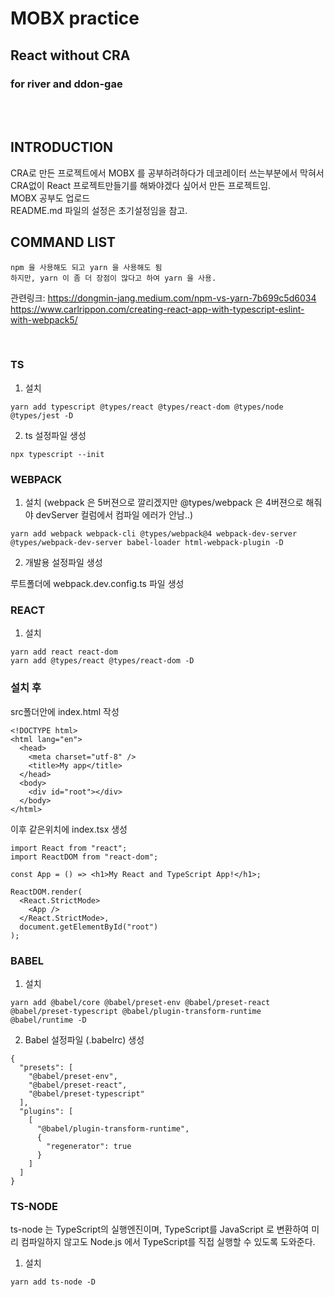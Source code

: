 # MOBX practice

## React without CRA

### for river and ddon-gae
<br/>
<br/>

## INTRODUCTION
CRA로 만든 프로젝트에서 MOBX 를 공부하려하다가 데코레이터 쓰는부분에서 막혀서 <br/>
CRA없이 React 프로젝트만들기를 해봐야겠다 싶어서 만든 프로젝트임. <br/>
MOBX 공부도 업로드 <br/>
README.md 파일의 설정은 초기설정임을 참고.

## COMMAND LIST
```
npm 을 사용해도 되고 yarn 을 사용해도 됨
하지만, yarn 이 좀 더 장점이 많다고 하여 yarn 을 사용.
```
관련링크: https://dongmin-jang.medium.com/npm-vs-yarn-7b699c5d6034
<br/>
https://www.carlrippon.com/creating-react-app-with-typescript-eslint-with-webpack5/

<br/>

### TS 
1. 설치
```
yarn add typescript @types/react @types/react-dom @types/node @types/jest -D
```
2. ts 설정파일 생성
```
npx typescript --init
```

### WEBPACK 
1. 설치 (webpack 은 5버젼으로 깔리겠지만 @types/webpack 은 4버젼으로 해줘야 devServer 컬럼에서 컴파일 에러가 안남..)
```
yarn add webpack webpack-cli @types/webpack@4 webpack-dev-server @types/webpack-dev-server babel-loader html-webpack-plugin -D
```
2. 개발용 설정파일 생성

루트폴더에 webpack.dev.config.ts 파일 생성

### REACT
1. 설치
```
yarn add react react-dom
yarn add @types/react @types/react-dom -D
```

### 설치 후 
src폴더안에 index.html 작성
```
<!DOCTYPE html>
<html lang="en">
  <head>
    <meta charset="utf-8" />
    <title>My app</title>
  </head>
  <body>
    <div id="root"></div>
  </body>
</html>
```
이후 같은위치에 index.tsx 생성
```
import React from "react";
import ReactDOM from "react-dom";

const App = () => <h1>My React and TypeScript App!</h1>;

ReactDOM.render(
  <React.StrictMode>
    <App />
  </React.StrictMode>,
  document.getElementById("root")
);

```

### BABEL 
1. 설치
```
yarn add @babel/core @babel/preset-env @babel/preset-react @babel/preset-typescript @babel/plugin-transform-runtime @babel/runtime -D
```
2. Babel 설정파일 (.babelrc) 생성
```
{
  "presets": [
    "@babel/preset-env",
    "@babel/preset-react",
    "@babel/preset-typescript"
  ],
  "plugins": [
    [
      "@babel/plugin-transform-runtime",
      {
        "regenerator": true
      }
    ]
  ]
}
```

### TS-NODE
ts-node 는 TypeScript의 실행엔진이며,
TypeScript를 JavaScript 로 변환하여 미리 컴파일하지 않고도 Node.js 에서 TypeScript를 직접 실행할 수 있도록 도와준다.
1. 설치
```
yarn add ts-node -D
```